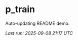 # p_train

Auto-updating README demo.

<!--START_SECTION:status-->
_Last run: 2025-09-08 21:17 UTC_
<!--END_SECTION:status-->


































































































































































































































































































































































































































































